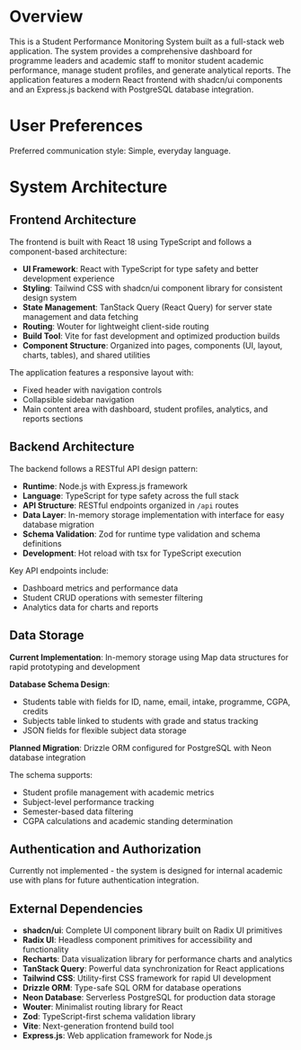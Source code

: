 # Overview

This is a Student Performance Monitoring System built as a full-stack web application. The system provides a comprehensive dashboard for programme leaders and academic staff to monitor student academic performance, manage student profiles, and generate analytical reports. The application features a modern React frontend with shadcn/ui components and an Express.js backend with PostgreSQL database integration.

# User Preferences

Preferred communication style: Simple, everyday language.

# System Architecture

## Frontend Architecture

The frontend is built with React 18 using TypeScript and follows a component-based architecture:

- **UI Framework**: React with TypeScript for type safety and better development experience
- **Styling**: Tailwind CSS with shadcn/ui component library for consistent design system
- **State Management**: TanStack Query (React Query) for server state management and data fetching
- **Routing**: Wouter for lightweight client-side routing
- **Build Tool**: Vite for fast development and optimized production builds
- **Component Structure**: Organized into pages, components (UI, layout, charts, tables), and shared utilities

The application features a responsive layout with:
- Fixed header with navigation controls
- Collapsible sidebar navigation
- Main content area with dashboard, student profiles, analytics, and reports sections

## Backend Architecture

The backend follows a RESTful API design pattern:

- **Runtime**: Node.js with Express.js framework
- **Language**: TypeScript for type safety across the full stack
- **API Structure**: RESTful endpoints organized in `/api` routes
- **Data Layer**: In-memory storage implementation with interface for easy database migration
- **Schema Validation**: Zod for runtime type validation and schema definitions
- **Development**: Hot reload with tsx for TypeScript execution

Key API endpoints include:
- Dashboard metrics and performance data
- Student CRUD operations with semester filtering
- Analytics data for charts and reports

## Data Storage

**Current Implementation**: In-memory storage using Map data structures for rapid prototyping and development

**Database Schema Design**: 
- Students table with fields for ID, name, email, intake, programme, CGPA, credits
- Subjects table linked to students with grade and status tracking
- JSON fields for flexible subject data storage

**Planned Migration**: Drizzle ORM configured for PostgreSQL with Neon database integration

The schema supports:
- Student profile management with academic metrics
- Subject-level performance tracking
- Semester-based data filtering
- CGPA calculations and academic standing determination

## Authentication and Authorization

Currently not implemented - the system is designed for internal academic use with plans for future authentication integration.

## External Dependencies

- **shadcn/ui**: Complete UI component library built on Radix UI primitives
- **Radix UI**: Headless component primitives for accessibility and functionality
- **Recharts**: Data visualization library for performance charts and analytics
- **TanStack Query**: Powerful data synchronization for React applications
- **Tailwind CSS**: Utility-first CSS framework for rapid UI development
- **Drizzle ORM**: Type-safe SQL ORM for database operations
- **Neon Database**: Serverless PostgreSQL for production data storage
- **Wouter**: Minimalist routing library for React
- **Zod**: TypeScript-first schema validation library
- **Vite**: Next-generation frontend build tool
- **Express.js**: Web application framework for Node.js